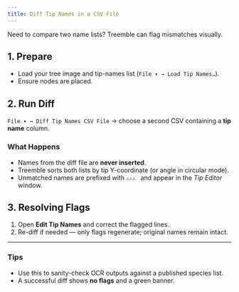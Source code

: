 ```yaml
---
title: Diff Tip Names in a CSV File
---
```


Need to compare two name lists? Treemble can flag mismatches visually.

## 1. Prepare

* Load your tree image and tip-names list (`File ▾ → Load Tip Names…`).  
* Ensure nodes are placed.

## 2. Run Diff

`File ▾ → Diff Tip Names CSV File` → choose a second CSV containing a **tip name** column.

### What Happens

* Names from the diff file are **never inserted**.  
* Treemble sorts both lists by tip Y-coordinate (or angle in circular mode).  
* Unmatched names are prefixed with `⚠️⚠️⚠️ ` and appear in the *Tip Editor* window.

## 3. Resolving Flags

1. Open **Edit Tip Names** and correct the flagged lines.  
2. Re-diff if needed — only flags regenerate; original names remain intact.

---

### Tips

* Use this to sanity-check OCR outputs against a published species list.  
* A successful diff shows **no flags** and a green banner.